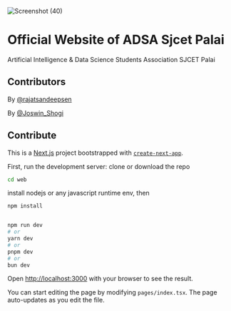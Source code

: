 
![Screenshot (40)](https://github.com/ADSJCET/web/assets/93584596/d1bd7258-eb03-4e8a-8c32-2db136154cc1)
# Official Website of ADSA Sjcet Palai
Artificial Intelligence & Data Science Students Association SJCET Palai

## Contributors
By [@rajatsandeepsen](https://github.com/rajatsandeepsen)

By [@Joswin_Shogi](https://github.com/joswinshogi)

## Contribute
This is a [Next.js](https://nextjs.org/) project bootstrapped with [`create-next-app`](https://github.com/vercel/next.js/tree/canary/packages/create-next-app).

First, run the development server:
clone or download the repo

```bash
cd web
```
install nodejs or any javascript runtime env, then
```bash
npm install
```

```bash

npm run dev
# or
yarn dev
# or
pnpm dev
# or
bun dev
```

Open [http://localhost:3000](http://localhost:3000) with your browser to see the result.

You can start editing the page by modifying `pages/index.tsx`. The page auto-updates as you edit the file.
